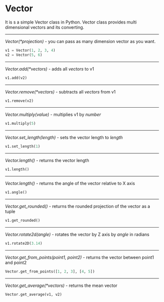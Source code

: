 # Vector

It is s a simple Vector class in Python. Vector class provides multi dimensional vectors and its converting. 

---
_Vector(*projection)_ - you can pass as many dimension vector as you want.
```python
v1 = Vector(1, 2, 3, 4)
v2 = Vector(5, 6)
```
---
_Vector.add(*vectors)_ - adds all _vectors_ to v1
```python
v1.add(v2)
```
---
_Vector.remove(*vectors)_ - subtracts all _vectors_ from v1
```python
v1.remove(v2)
```
---
_Vector.multiply(value)_ - multiplies v1 by _number_
```python
v1.multiply(5)
```
---
_Vector.set_length(length)_ - sets the vector length to _length_
```python
v1.set_length(1)
```
---
_Vector.length()_ - returns the vector length
```python
v1.length()
```
---
_Vector.length()_ - returns the angle of the vector relative to X axis
```python
v1.angle()
```
---
_Vector.get_rounded()_ - returns the rounded projection of the vector as a tuple
```python
v1.get_rounded()
```
---
_Vector.rotate2d(angle)_ - rotates the vector by Z axis by _angle_ in radians
```python
v1.rotate2D(3.14)
```
---
_Vector.get_from_points(point1, point2)_ - returns the vector between point1 and point2
```python
Vector.get_from_points([1, 2, 3], [4, 5])
```
---
_Vector.get_average(*vectors)_ - returns the mean vector
```python
Vector.get_average(v1, v2)
```

